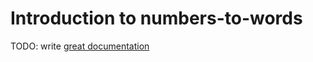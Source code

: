 # Introduction to numbers-to-words

TODO: write [great documentation](http://jacobian.org/writing/what-to-write/)
